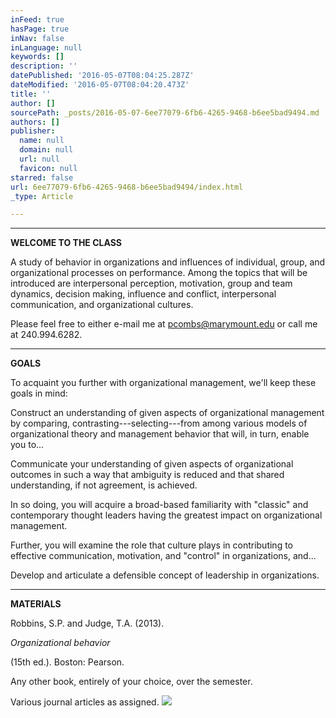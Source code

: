 ```yaml
---
inFeed: true
hasPage: true
inNav: false
inLanguage: null
keywords: []
description: ''
datePublished: '2016-05-07T08:04:25.287Z'
dateModified: '2016-05-07T08:04:20.473Z'
title: ''
author: []
sourcePath: _posts/2016-05-07-6ee77079-6fb6-4265-9468-b6ee5bad9494.md
authors: []
publisher:
  name: null
  domain: null
  url: null
  favicon: null
starred: false
url: 6ee77079-6fb6-4265-9468-b6ee5bad9494/index.html
_type: Article

---
```

****

**WELCOME TO THE CLASS**

A study of behavior in organizations and influences of individual, group, and organizational processes on performance. Among the topics that will be introduced are interpersonal perception, motivation, group and team dynamics, decision making, influence and conflict, interpersonal communication, and organizational cultures.

Please feel free to either e-mail me at pcombs@marymount.edu or call me at 240.994.6282\.

****

**GOALS**

To acquaint you further with organizational management, we'll keep these goals in mind: 

Construct an understanding of given aspects of organizational management by comparing, contrasting---selecting---from among various models of organizational theory and management behavior that will, in turn, enable you to... 

Communicate your understanding of given aspects of organizational outcomes in such a way that ambiguity is reduced and that shared understanding, if not agreement, is achieved. 

In so doing, you will acquire a broad-based familiarity with "classic" and contemporary thought leaders having the greatest impact on organizational management. 

Further, you will examine the role that culture plays in contributing to effective communication, motivation, and "control" in organizations, and... 

Develop and articulate a defensible concept of leadership in organizations.

****

**MATERIALS**

Robbins, S.P. and Judge, T.A. (2013). 

[][0]_Organizational behavior_

(15th ed.). Boston: Pearson. 

Any other book, entirely of your choice, over the semester. 

Various journal articles as assigned.
![](https://the-grid-user-content.s3-us-west-2.amazonaws.com/5dc0e57d-b5f1-4727-ab96-218d528f2851.jpg)

[0]: mailto:Paul.Combs@marymount.edu
